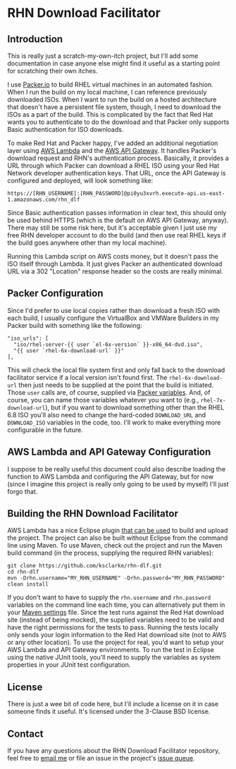 # RHN Download Facilitator

## Introduction

This is really just a scratch-my-own-itch project, but I'll add some documentation in case anyone else might find it useful as a starting point for scratching their own itches.

I use [Packer.io](https://www.packer.io/) to build RHEL virtual machines in an automated fashion. When I run the build on my local machine, I can reference previously downloaded ISOs. When I want to run the build on a hosted architecture that doesn't have a persistent file system, though, I need to download the ISOs as a part of the build. This is complicated by the fact that Red Hat wants you to authenticate to do the download and that Packer only supports Basic authentication for ISO downloads.

To make Red Hat and Packer happy, I've added an additional negotiation layer using [AWS Lambda](https://aws.amazon.com/lambda/) and the [AWS API Gateway](https://aws.amazon.com/api-gateway/). It handles Packer's download request and RHN's authentication process. Basically, it provides a URL through which Packer can download a RHEL ISO using your Red Hat Network developer authentication keys. That URL, once the API Gateway is configured and deployed, will look something like:

    https://[RHN_USERNAME]:[RHN_PASSWORD]@pi0yu3xvrh.execute-api.us-east-1.amazonaws.com/rhn_dlf
    
Since Basic authentication passes information in clear text, this should only be used behind HTTPS (which is the default on AWS API Gateway, anyway). There may still be some risk here, but it's acceptable given I just use my free RHN developer account to do the build (and then use real RHEL keys if the build goes anywhere other than my local machine).

Running this Lambda script on AWS costs money, but it doesn't pass the ISO itself through Lambda. It just gives Packer an authenticated download URL via a 302 "Location" response header so the costs are really minimal.

## Packer Configuration

Since I'd prefer to use local copies rather than download a fresh ISO with each build, I usually configure the VirtualBox and VMWare Builders in my Packer build with something like the following:

    "iso_urls": [
      "iso/rhel-server-{{ user `el-6x-version` }}-x86_64-dvd.iso",
      "{{ user `rhel-6x-download-url` }}"
    ], 

This will check the local file system first and only fall back to the download facilitator service if a local version isn't found first. The `rhel-6x-download-url` then just needs to be supplied at the point that the build is initiated. Those `user` calls are, of course, supplied via [Packer variables](https://www.packer.io/docs/templates/user-variables.html). And, of course, you can name those variables whatever you want to (e.g., `rhel-7x-download-url`), but if you want to download something other than the RHEL 6.8 ISO you'll also need to change the hard-coded `DOWNLOAD_URL` and `DOWNLOAD_ISO` variables in the code, too. I'll work to make everything more configurable in the future.

## AWS Lambda and API Gateway Configuration

I suppose to be really useful this document could also describe loading the function to AWS Lambda and configuring the API Gateway, but for now (since I imagine this project is really only going to be used by myself) I'll just forgo that.

## Building the RHN Download Facilitator

AWS Lambda has a nice Eclipse plugin [that can be used](http://docs.aws.amazon.com/toolkit-for-eclipse/v1/user-guide/lambda-tutorial.html) to build and upload the project. The project can also be built without Eclipse from the command line using Maven. To use Maven, check out the project and run the Maven build command (in the process, supplying the required RHN variables):

    git clone https://github.com/ksclarke/rhn-dlf.git
    cd rhn-dlf
    mvn -Drhn.username="MY_RHN_USERNAME" -Drhn.password="MY_RHN_PASSWORD" clean install
    
If you don't want to have to supply the `rhn.username` and `rhn.password` variables on the command line each time, you can alternatively put them in your [Maven settings](http://maven.apache.org/ref/3.5.0/maven-settings/settings.html) file. Since the test runs against the Red Hat download site (instead of being mocked), the supplied variables need to be valid and have the right permissions for the tests to pass. Running the tests locally only sends your login information to the Red Hat download site (not to AWS or any other location). To use the project for real, you'd want to setup your AWS Lambda and API Gateway environments. To run the test in Eclipse using the native JUnit tools, you'll need to supply the variables as system properties in your JUnit test configuration.

## License

There is just a wee bit of code here, but I'll include a license on it in case someone finds it useful. It's licensed under the 3-Clause BSD license.

## Contact

If you have any questions about the RHN Download Facilitator repository, feel free to [email me](mailto:ksclarke@ksclarke.io) or file an issue in the project's [issue queue](https://github.com/ksclarke/rhn-dlf/issues).